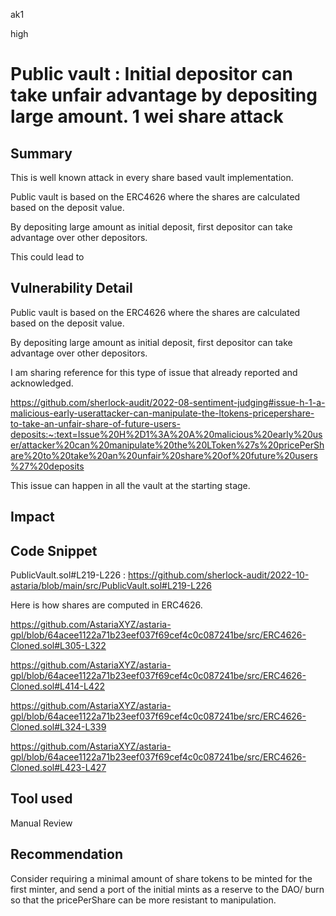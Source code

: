 ak1

high

# Public vault : Initial depositor can take unfair advantage by depositing large amount. 1 wei share attack

## Summary

This is well known attack in every share based vault implementation.

Public vault  is based on the ERC4626 where the shares are calculated based on the deposit value.

By depositing large amount as initial deposit, first depositor can take advantage over other depositors.

This could lead to 

## Vulnerability Detail

Public vault  is based on the ERC4626 where the shares are calculated based on the deposit value.

By depositing large amount as initial deposit, first depositor can take advantage over other depositors.

I am sharing reference for this type of issue that already reported and acknowledged.

https://github.com/sherlock-audit/2022-08-sentiment-judging#issue-h-1-a-malicious-early-userattacker-can-manipulate-the-ltokens-pricepershare-to-take-an-unfair-share-of-future-users-deposits:~:text=Issue%20H%2D1%3A%20A%20malicious%20early%20user/attacker%20can%20manipulate%20the%20LToken%27s%20pricePerShare%20to%20take%20an%20unfair%20share%20of%20future%20users%27%20deposits

This issue can happen in all the vault at the starting stage.

## Impact

## Code Snippet
PublicVault.sol#L219-L226 :
https://github.com/sherlock-audit/2022-10-astaria/blob/main/src/PublicVault.sol#L219-L226

Here is how shares are computed in ERC4626.

https://github.com/AstariaXYZ/astaria-gpl/blob/64acee1122a71b23eef037f69cef4c0c087241be/src/ERC4626-Cloned.sol#L305-L322

https://github.com/AstariaXYZ/astaria-gpl/blob/64acee1122a71b23eef037f69cef4c0c087241be/src/ERC4626-Cloned.sol#L414-L422

https://github.com/AstariaXYZ/astaria-gpl/blob/64acee1122a71b23eef037f69cef4c0c087241be/src/ERC4626-Cloned.sol#L324-L339

https://github.com/AstariaXYZ/astaria-gpl/blob/64acee1122a71b23eef037f69cef4c0c087241be/src/ERC4626-Cloned.sol#L423-L427


## Tool used

Manual Review

## Recommendation
Consider requiring a minimal amount of share tokens to be minted for the first minter, and send a port of the initial mints as a reserve to the DAO/ burn so that the pricePerShare can be more resistant to manipulation.

